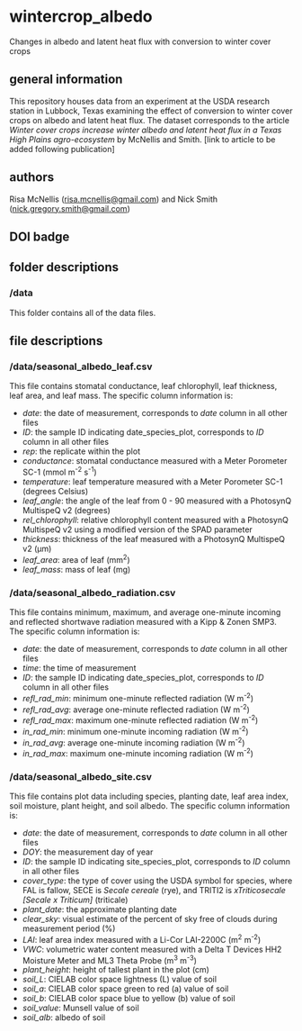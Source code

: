 # wintercrop_albedo
Changes in albedo and latent heat flux with conversion to winter cover crops

## general information
This repository houses data from an experiment at the USDA research station in Lubbock, Texas examining the effect of conversion to winter cover crops on albedo and latent heat flux. The dataset corresponds to the article *Winter cover crops increase winter albedo and latent heat flux in a Texas High Plains agro-ecosystem* by McNellis and Smith. [link to article to be added following publication]

## authors
Risa McNellis (risa.mcnellis@gmail.com) and Nick Smith (nick.gregory.smith@gmail.com)

## DOI badge

## folder descriptions
### /data
This folder contains all of the data files.

## file descriptions
### /data/seasonal_albedo_leaf.csv
This file contains stomatal conductance, leaf chlorophyll, leaf thickness, leaf area, and leaf mass. The specific column information is:
- *date*: the date of measurement, corresponds to *date* column in all other files
- *ID*: the sample ID indicating date_species_plot, corresponds to *ID* column in all other files
- *rep*: the replicate within the plot
- *conductance*: stomatal conductance measured with a Meter Porometer SC-1 (mmol m<sup>-2</sup> s<sup>-1</sup>)
- *temperature*: leaf temperature measured with a Meter Porometer SC-1 (degrees Celsius)
- *leaf_angle*: the angle of the leaf from 0 - 90 measured with a PhotosynQ MultispeQ v2 (degrees)
- *rel_chlorophyll*: relative chlorophyll content measured with a PhotosynQ MultispeQ v2 using a modified version of the SPAD parameter
- *thickness*: thickness of the leaf measured with a PhotosynQ MultispeQ v2 (µm)
- *leaf_area*: area of leaf (mm<sup>2</sup>)
- *leaf_mass*: mass of leaf (mg)

### /data/seasonal_albedo_radiation.csv
This file contains minimum, maximum, and average one-minute incoming and reflected shortwave radiation measured with a Kipp & Zonen SMP3. The specific column information is:
- *date*: the date of measurement, corresponds to *date* column in all other files
- *time*: the time of measurement
- *ID*: the sample ID indicating date_species_plot, corresponds to *ID* column in all other files
- *refl_rad_min*: minimum one-minute reflected radiation (W m<sup>-2</sup>)
- *refl_rad_avg*: average one-minute reflected radiation (W m<sup>-2</sup>)
- *refl_rad_max*: maximum one-minute reflected radiation (W m<sup>-2</sup>)
- *in_rad_min*: minimum one-minute incoming radiation (W m<sup>-2</sup>)
- *in_rad_avg*: average one-minute incoming radiation (W m<sup>-2</sup>)
- *in_rad_max*: maximum one-minute incoming radiation (W m<sup>-2</sup>)

### /data/seasonal_albedo_site.csv
This file contains plot data including species, planting date, leaf area index, soil moisture, plant height, and soil albedo. The specific column information is:
- *date*: the date of measurement, corresponds to *date* column in all other files
- *DOY*: the measurement day of year
- *ID*: the sample ID indicating site_species_plot, corresponds to *ID* column in all other files
- *cover_type*: the type of cover using the USDA symbol for species, where FAL is fallow, SECE is *Secale cereale* (rye), and TRITI2 is *xTriticosecale [Secale x Triticum]* (triticale)
- *plant_date*: the approximate planting date
- *clear_sky*: visual estimate of the percent of sky free of clouds during measurement period (%)
- *LAI*: leaf area index measured with a Li-Cor LAI-2200C (m<sup>2</sup> m<sup>-2</sup>)
- *VWC*: volumetric water content measured with a Delta T Devices HH2 Moisture Meter and ML3 Theta Probe (m<sup>3</sup> m<sup>-3</sup>)
- *plant_height*: height of  tallest plant in the plot (cm)
- *soil_L*: CIELAB color space lightness (L) value of soil
- *soil_a*: CIELAB color space green to red (a) value of soil
- *soil_b*: CIELAB color space blue to yellow (b) value of soil
- *soil_value*: Munsell value of soil
- *soil_alb*: albedo of soil
